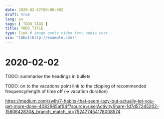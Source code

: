 ```yaml
---
date: 2020-02-02T00:00:00Z
draft: true
lang: en
tags: [ TODO_TAGS ]
title: TODO_TITLE
type: link # image quote video text audio chat
via: "[Who](http://example.com)"
---
```

# 2020-02-02




TODO: summarise the headings in bullets


TODO: on to the vacations point link to the clipping of recommended frequency/length of time off (➔ vacation duration)



<https://medium.com/swlh/7-habits-that-seem-lazy-but-actually-let-you-get-more-done-4082965af94f?source=userActivityShare-1d7d57245202-1580642830&_branch_match_id=752477454178008574>


